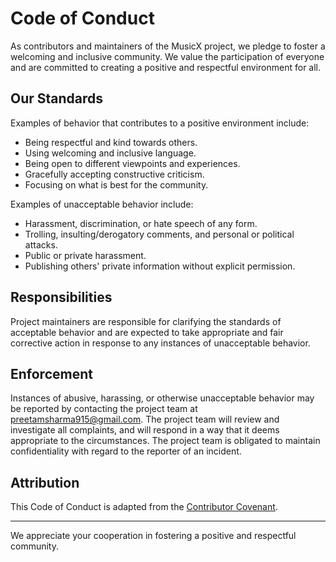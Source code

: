 # Code of Conduct

As contributors and maintainers of the MusicX project, we pledge to foster a welcoming and inclusive community. We value the participation of everyone and are committed to creating a positive and respectful environment for all.

## Our Standards

Examples of behavior that contributes to a positive environment include:

- Being respectful and kind towards others.
- Using welcoming and inclusive language.
- Being open to different viewpoints and experiences.
- Gracefully accepting constructive criticism.
- Focusing on what is best for the community.

Examples of unacceptable behavior include:

- Harassment, discrimination, or hate speech of any form.
- Trolling, insulting/derogatory comments, and personal or political attacks.
- Public or private harassment.
- Publishing others' private information without explicit permission.

## Responsibilities

Project maintainers are responsible for clarifying the standards of acceptable behavior and are expected to take appropriate and fair corrective action in response to any instances of unacceptable behavior.

## Enforcement

Instances of abusive, harassing, or otherwise unacceptable behavior may be reported by contacting the project team at preetamsharma915@gmail.com. The project team will review and investigate all complaints, and will respond in a way that it deems appropriate to the circumstances. The project team is obligated to maintain confidentiality with regard to the reporter of an incident.

## Attribution

This Code of Conduct is adapted from the [Contributor Covenant]().

---

We appreciate your cooperation in fostering a positive and respectful community.
